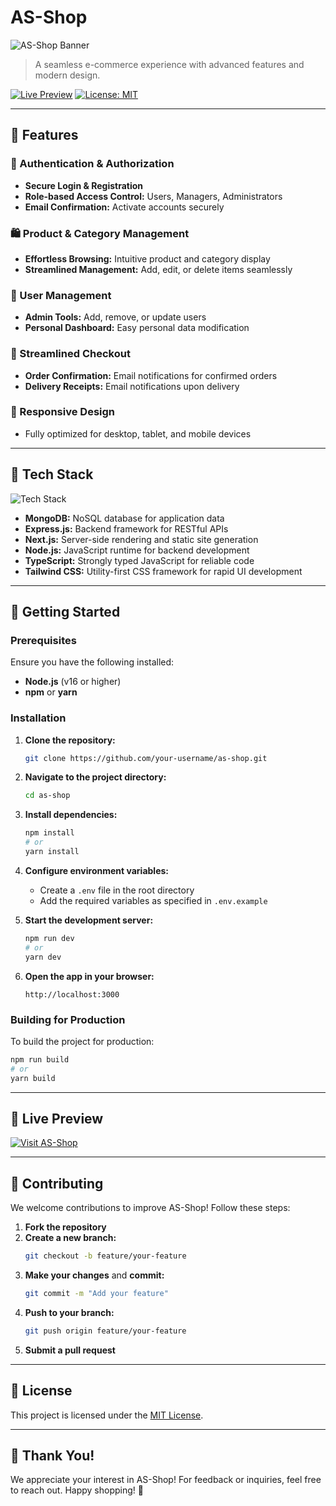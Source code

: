 # AS-Shop

![AS-Shop Banner]([https://via.placeholder.com/1200x400?text=AS-Shop+E-commerce+Platform](https://i.imgur.com/qyzMMKr.png))

> A seamless e-commerce experience with advanced features and modern design.

[![Live Preview](https://img.shields.io/badge/Live-Preview-brightgreen?style=for-the-badge)](https://as-shop.vercel.app/) [![License: MIT](https://img.shields.io/badge/License-MIT-blue?style=for-the-badge)](LICENSE)

---

## 🌟 Features

### 🔐 Authentication & Authorization
- **Secure Login & Registration**
- **Role-based Access Control:** Users, Managers, Administrators
- **Email Confirmation:** Activate accounts securely

### 🛍️ Product & Category Management
- **Effortless Browsing:** Intuitive product and category display
- **Streamlined Management:** Add, edit, or delete items seamlessly

### 👥 User Management
- **Admin Tools:** Add, remove, or update users
- **Personal Dashboard:** Easy personal data modification

### 🛒 Streamlined Checkout
- **Order Confirmation:** Email notifications for confirmed orders
- **Delivery Receipts:** Email notifications upon delivery

### 📱 Responsive Design
- Fully optimized for desktop, tablet, and mobile devices

---

## 🔧 Tech Stack

![Tech Stack](https://skillicons.dev/icons?i=mongodb,express,nextjs,nodejs,typescript,tailwindcss&theme=light)

- **MongoDB:** NoSQL database for application data
- **Express.js:** Backend framework for RESTful APIs
- **Next.js:** Server-side rendering and static site generation
- **Node.js:** JavaScript runtime for backend development
- **TypeScript:** Strongly typed JavaScript for reliable code
- **Tailwind CSS:** Utility-first CSS framework for rapid UI development

---

## 🚀 Getting Started

### Prerequisites
Ensure you have the following installed:
- **Node.js** (v16 or higher)
- **npm** or **yarn**

### Installation

1. **Clone the repository:**
   ```bash
   git clone https://github.com/your-username/as-shop.git
   ```

2. **Navigate to the project directory:**
   ```bash
   cd as-shop
   ```

3. **Install dependencies:**
   ```bash
   npm install
   # or
   yarn install
   ```

4. **Configure environment variables:**
   - Create a `.env` file in the root directory
   - Add the required variables as specified in `.env.example`

5. **Start the development server:**
   ```bash
   npm run dev
   # or
   yarn dev
   ```

6. **Open the app in your browser:**
   ```
   http://localhost:3000
   ```

### Building for Production
To build the project for production:
```bash
npm run build
# or
yarn build
```

---

## 🔗 Live Preview

[![Visit AS-Shop](https://img.shields.io/badge/Visit-AS--Shop-brightgreen?style=for-the-badge)](https://as-shop.vercel.app/)

---

## 🤝 Contributing

We welcome contributions to improve AS-Shop! Follow these steps:

1. **Fork the repository**
2. **Create a new branch:**
   ```bash
   git checkout -b feature/your-feature
   ```
3. **Make your changes** and **commit:**
   ```bash
   git commit -m "Add your feature"
   ```
4. **Push to your branch:**
   ```bash
   git push origin feature/your-feature
   ```
5. **Submit a pull request**

---

## 📜 License

This project is licensed under the [MIT License](LICENSE).

---

## 🎉 Thank You!

We appreciate your interest in AS-Shop! For feedback or inquiries, feel free to reach out. Happy shopping! 🛒
